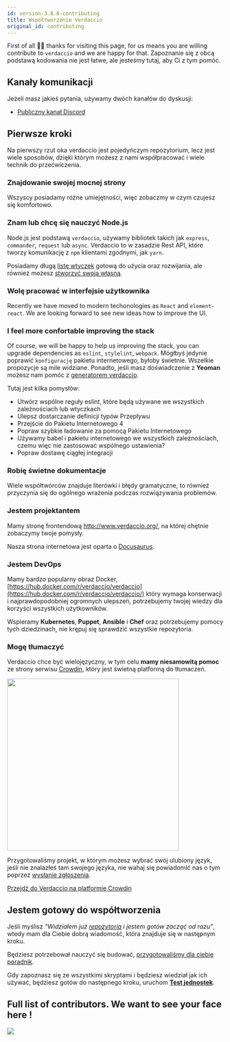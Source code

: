 ```yaml
---
id: version-3.8.6-contributing
title: Współtworzenie Verdaccio
original_id: contributing
---
```


First of all 👏👏 thanks for visiting this page, for us means you are willing contribute to `verdaccio` and we are happy for that. Zapoznanie się z obcą podstawą kodowania nie jest łatwe, ale jesteśmy tutaj, aby Ci z tym pomóc.

## Kanały komunikacji

Jeżeli masz jakieś pytania, używamy dwóch kanałów do dyskusji:

* [Publiczny kanał Discord](http://chat.verdaccio.org/)

## Pierwsze kroki

Na pierwszy rzut oka verdaccio jest pojedyńczym repozytorium, lecz jest wiele sposobów, dzięki którym możesz z nami współpracować i wiele technik do przećwiczenia.

### Znajdowanie swojej mocnej strony

Wszyscy posiadamy różne umiejętności, więc zobaczmy w czym czujesz się komfortowo.

### Znam lub chcę się nauczyć Node.js

Node.js jest podstawą `verdaccio`, używamy bibliotek takich jak `express`, `commander`, `request` lub `async`. Verdaccio to w zasadzie Rest API, które tworzy komunikację z `npm` klientami zgodnymi, jak `yarn`.

Posiadamy długą [listę wtyczek](plugins.md) gotową do użycia oraz rozwijania, ale również możesz [stworzyć swoją własną](dev-plugins.md).

### Wolę pracować w interfejsie użytkownika

Recently we have moved to modern techonologies as `React` and `element-react`. We are looking forward to see new ideas how to improve the UI.

### I feel more confortable improving the stack

Of course, we will be happy to help us improving the stack, you can upgrade dependencies as `eslint`, `stylelint`, `webpack`. Mógłbyś jedynie poprawić `konfigurację` pakietu internetowego, byłoby świetnie. Wszelkie propozycje są mile widziane. Ponadto, jeśli masz doświadczenie z **Yeoman** możesz nam pomóc z [generatorem verdaccio](https://github.com/verdaccio/generator-verdaccio-plugin).

Tutaj jest kilka pomysłów:

* Utwórz wspólne reguły eslint, które będą używane we wszystkich zależnościach lub wtyczkach
* Ulepsz dostarczanie definicji typów Przepływu
* Przejście do Pakietu Internetowego 4
* Popraw szybkie ładowanie za pomocą Pakietu Internetowego
* Używamy babel i pakietu internetowego we wszystkich zależnościach, czemu więc nie zastosować wspólnego ustawienia?
* Popraw dostawę ciągłej integracji

### Robię świetne dokumentacje

Wiele współtwórców znajduje literówki i błędy gramatyczne, to również przyczynia się do ogólnego wrażenia podczas rozwiązywania problemów.

### Jestem projektantem

Mamy stronę frontendową <http://www.verdaccio.org/>, na której chętnie zobaczymy twoje pomysły.

Nasza strona internetowa jest oparta o [Docusaurus](https://docusaurus.io/).

### Jestem DevOps

Mamy bardzo popularny obraz Docker, [https://hub.docker.com/r/verdaccio/verdaccio](https://hub.docker.com/r/verdaccio/verdaccio/) który wymaga konserwacji i najprawdopodobniej ogromnych ulepszeń, potrzebujemy twojej wiedzy dla korzyści wszystkich użytkowników.

Wspieramy **Kubernetes**, **Puppet**, **Ansible** i **Chef** oraz potrzebujemy pomocy tych dziedzinach, nie krępuj się sprawdzić wszystkie repozytoria.

### Mogę tłumaczyć

Verdaccio chce być wielojęzyczny, w tym celu **mamy niesamowitą pomoc** ze strony serwisu [Crowdin](https://crowdin.com), który jest świetną platformą do tłumaczeń.

<img src="https://d3n8a8pro7vhmx.cloudfront.net/uridu/pages/144/attachments/original/1485948891/Crowdin.png" width="400px" />

Przygotowaliśmy projekt, w którym możesz wybrać swój ulubiony język, jeśli nie znalazłeś tam swojego języka, nie wahaj się powiadomić nas o tym poprzez [wysłanie zgłoszenia](https://github.com/verdaccio/verdaccio/issues/new).

[Przejdź do Verdaccio na platformie Crowdin](https://crowdin.com/project/verdaccio)

## Jestem gotowy do współtworzenia

Jeśli myślisz *"Widziałem już [repozytoria](repositories.md) i jestem gotów zacząć od razu"*, wtedy mam dla Ciebie dobrą wiadomość, która znajduje się w następnym kroku.

Będziesz potrzebował nauczyć się budować, [przygotowaliśmy dla ciebie poradnik](build.md).

Gdy zapoznasz się ze wszystkimi skryptami i będziesz wiedział jak ich używać, będziesz gotów do następnego kroku, uruchom [**Test jednostek**](test.md).

## Full list of contributors. We want to see your face here !

<a href="graphs/contributors"><img src="https://opencollective.com/verdaccio/contributors.svg?width=890&button=false" /></a>
